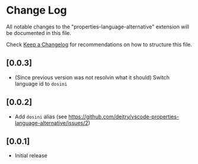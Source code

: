 # Change Log

All notable changes to the "properties-language-alternative" extension will be documented in this file.

Check [Keep a Changelog](http://keepachangelog.com/) for recommendations on how to structure this file.

## [0.0.3]

- (Since previous version was not resolvin what it should) Switch language id to `dosini`

## [0.0.2]

- Add `dosini` alias (see https://github.com/deitry/vscode-properties-language-alternative/issues/2)

## [0.0.1]

- Initial release
